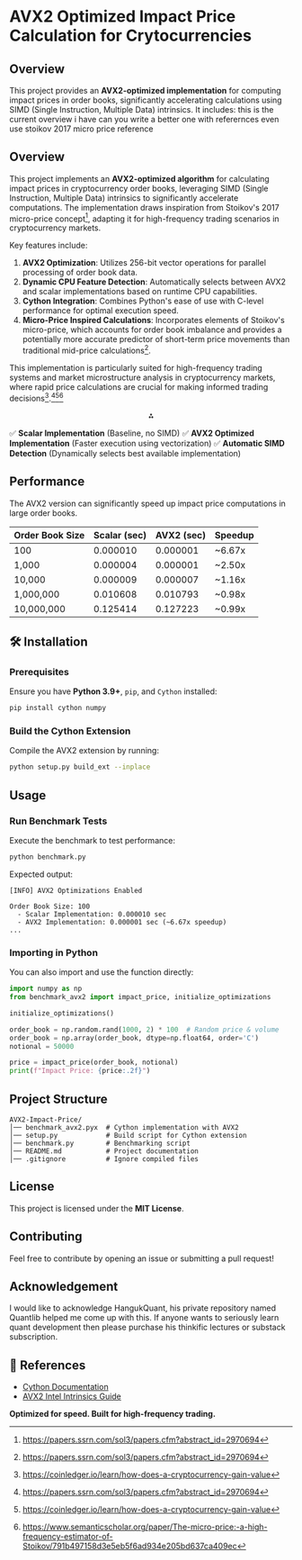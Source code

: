 # AVX2 Optimized Impact Price Calculation for Crytocurrencies

## Overview

This project provides an **AVX2-optimized implementation** for computing impact prices in order books, significantly accelerating calculations using SIMD (Single Instruction, Multiple Data) intrinsics. It includes:
this is the current overview i have can you write a better one with referernces even use stoikov 2017 micro price reference

## Overview

This project implements an **AVX2-optimized algorithm** for calculating impact prices in cryptocurrency order books, leveraging SIMD (Single Instruction, Multiple Data) intrinsics to significantly accelerate computations. The implementation draws inspiration from Stoikov's 2017 micro-price concept[^1], adapting it for high-frequency trading scenarios in cryptocurrency markets.

Key features include:

1. **AVX2 Optimization**: Utilizes 256-bit vector operations for parallel processing of order book data.
2. **Dynamic CPU Feature Detection**: Automatically selects between AVX2 and scalar implementations based on runtime CPU capabilities.
3. **Cython Integration**: Combines Python's ease of use with C-level performance for optimal execution speed.
4. **Micro-Price Inspired Calculations**: Incorporates elements of Stoikov's micro-price, which accounts for order book imbalance and provides a potentially more accurate predictor of short-term price movements than traditional mid-price calculations[^1].

This implementation is particularly suited for high-frequency trading systems and market microstructure analysis in cryptocurrency markets, where rapid price calculations are crucial for making informed trading decisions[^2].[^1][^2][^5]

<div style="text-align: center">⁂

[^1]: https://papers.ssrn.com/sol3/papers.cfm?abstract_id=2970694

[^2]: https://coinledger.io/learn/how-does-a-cryptocurrency-gain-value

[^3]: https://en.wikipedia.org/wiki/Advanced_Vector_Extensions

[^4]: https://arxiv.org/pdf/2307.15599.pdf

[^5]: https://www.semanticscholar.org/paper/The-micro-price:-a-high-frequency-estimator-of-Stoikov/791b497158d3e5eb5f6ad934e205bd637ca409ec

[^6]: http://stanford.edu/class/msande448/2021/Final_reports/gr1.pdf

[^7]: https://community.intel.com/t5/Intel-ISA-Extensions/Is-there-some-books-about-SIMD-sse-avx-and-so-on-optimization/td-p/939782

[^8]: https://www.youtube.com/watch?v=0ZHypIAxYNo

[^9]: https://www.elastic.co/blog/accelerating-vector-search-simd-instructions

[^10]: https://www.researchgate.net/publication/327410053_The_micro-price_a_high-frequency_estimator_of_future_prices

[^11]: https://arxiv.org/pdf/1611.07612.pdf

[^12]: https://www.semanticscholar.org/paper/The-micro-price:-a-high-frequency-estimator-of-Stoikov/cda92a8a407841f6e2c56823c8659d0ff56b0308

[^13]: https://www.bitsnbites.eu/three-fundamental-flaws-of-simd/

[^14]: https://towardsdatascience.com/price-impact-of-order-book-imbalance-in-cryptocurrency-markets-bf39695246f6/

[^15]: https://www.blockchainresearchlab.org/wp-content/uploads/2019/07/Discovering-market-prices-Meyer-Fiedler-BRL-Series-No.-2.pdf

[^16]: https://koinly.io/blog/what-determines-the-price-of-crypto/

[^17]: https://www.reddit.com/r/hardware/comments/18q708v/what_is_the_real_world_impact_of_avx2_vs_avx512/

[^18]: https://stackoverflow.com/questions/18971401/sparse-array-compression-using-simd-avx2
</div>

✅ **Scalar Implementation** (Baseline, no SIMD) ✅ **AVX2 Optimized Implementation** (Faster execution using vectorization) ✅ **Automatic SIMD Detection** (Dynamically selects best available implementation)

##  Performance

The AVX2 version can significantly speed up impact price computations in large order books.

| Order Book Size | Scalar (sec) | AVX2 (sec) | Speedup |
| --------------- | ------------ | ---------- | ------- |
| 100             | 0.000010     | 0.000001   | \~6.67x |
| 1,000           | 0.000004     | 0.000001   | \~2.50x |
| 10,000          | 0.000009     | 0.000007   | \~1.16x |
| 1,000,000       | 0.010608     | 0.010793   | \~0.98x |
| 10,000,000      | 0.125414     | 0.127223   | \~0.99x |

## 🛠 Installation

### Prerequisites

Ensure you have **Python 3.9+**, `pip`, and `Cython` installed:

```bash
pip install cython numpy
```

### Build the Cython Extension

Compile the AVX2 extension by running:

```bash
python setup.py build_ext --inplace
```

##  Usage

### Run Benchmark Tests

Execute the benchmark to test performance:

```bash
python benchmark.py
```

Expected output:

```
[INFO] AVX2 Optimizations Enabled

Order Book Size: 100
  - Scalar Implementation: 0.000010 sec
  - AVX2 Implementation: 0.000001 sec (~6.67x speedup)
...
```

### Importing in Python

You can also import and use the function directly:

```python
import numpy as np
from benchmark_avx2 import impact_price, initialize_optimizations

initialize_optimizations()

order_book = np.random.rand(1000, 2) * 100  # Random price & volume
order_book = np.array(order_book, dtype=np.float64, order='C')
notional = 50000

price = impact_price(order_book, notional)
print(f"Impact Price: {price:.2f}")
```

##  Project Structure

```
AVX2-Impact-Price/
│── benchmark_avx2.pyx  # Cython implementation with AVX2
│── setup.py            # Build script for Cython extension
│── benchmark.py        # Benchmarking script
│── README.md           # Project documentation
│── .gitignore          # Ignore compiled files
```

##  License

This project is licensed under the **MIT License**.

##  Contributing

Feel free to contribute by opening an issue or submitting a pull request!

##  Acknowledgement

I would like to acknowledge HangukQuant, his private repository named Quantlib helped me come up with this. If anyone wants to seriously learn quant development then please purchase his thinkific lectures or substack subscription.  

## 🔗 References

- [Cython Documentation](https://cython.readthedocs.io/)
- [AVX2 Intel Intrinsics Guide](https://www.intel.com/content/www/us/en/docs/intrinsics-guide/index.html)

 **Optimized for speed. Built for high-frequency trading.**


